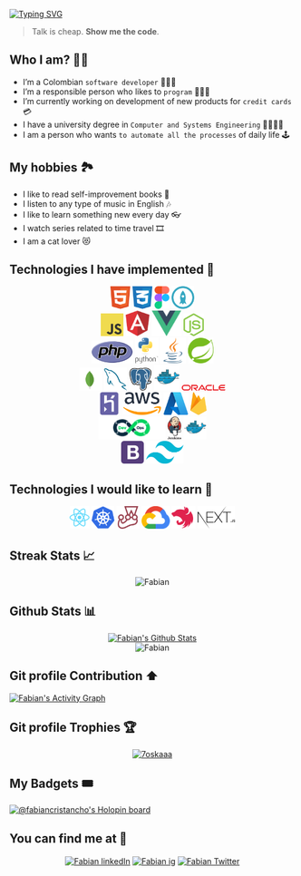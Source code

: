 [![Typing SVG](https://readme-typing-svg.herokuapp.com?font=Space+Mono&size=18&pause=500&color=28A418&width=435&lines=Hi+Folks%2C+here+Fabian+Cristancho!+%F0%9F%90%B1%E2%80%8D%F0%9F%92%BB%F0%9F%91%A8%F0%9F%8F%BB%E2%80%8D%F0%9F%92%BB%F0%9F%91%BE)](https://git.io/typing-svg)

> Talk is cheap. **Show me the code**.

## Who I am? 👦🏻

- I’m a Colombian `software developer` 🙋🏻‍♂️
- I’m a responsible person who likes to `program` 👩🏻‍💻
- I’m currently working on development of new products for `credit cards` 💳
- I have a university degree in `Computer and Systems Engineering` 📜👨🏻‍🎓
- I am a person who wants `to automate all the processes` of daily life 🕹

## My hobbies 🏞

- I like to read self-improvement books 📖
- I listen to any type of music in English 🎶
- I like to learn something new every day 👓
- I watch series related to time travel 🎞
- I am a cat lover 😻

## Technologies I have implemented 🦾
<p align="center">
<a margin="20" href="https://developer.mozilla.org/en-US/docs/Web/HTML" target="_blank"><img margin="20px" height="40" src="./imgs/html.svg" alt="html"></a>
<a margin="20" href="https://developer.mozilla.org/en-US/docs/Web/CSS" target="_blank"><img margin="20px" height="40" src="./imgs/css.svg" alt="css"></a>
<a margin="20" href="https://www.figma.com/" target="_blank"><img margin="20px" height="40" src="./imgs/figma.svg" alt="figma"></a>
<a margin="20" href="https://proto.io/" target="_blank"><img margin="20px" height="40" src="./imgs/protoio.svg" alt="protoio"></a>
<br/>
<a margin="20" href="https://developer.mozilla.org/en-US/docs/Web/JavaScript" target="_blank"><img margin="20px" height="40" src="./imgs/javascript.svg" alt="javascript"></a>
<a margin="10" href="https://angular.io" target="_blank"><img margin="10px" height="45" src="./imgs/angular.svg" alt="angular"></a>
<a margin="10" href="https://vuejs.org/" target="_blank"><img margin="10px" height="45" src="./imgs/vue.svg" alt="vue"></a>
<a margin="10" href="https://nodejs.org" target="_blank"><img margin="10px" height="40" src="./imgs/nodejs.svg" alt="nodejs"></a>
<br/>
<a margin="20" href="[https://developer.mozilla.org/en-US/docs/Web/JavaScript](https://www.php.net/)" target="_blank"><img margin="20px" height="40" src="./imgs/php.svg" alt="php"></a>
<a margin="20" href="https://www.python.org/" target="_blank"><img margin="20px" height="45" src="./imgs/python.svg" alt="python"></a>
<a margin="20" href="https://www.java.com/" target="_blank"><img margin="20px" height="45" src="./imgs/java.svg" alt="java"></a>
<a margin="20" href="https://spring.io/" target="_blank"><img margin="20px" height="45" src="./imgs/spring.svg" alt="spring"></a>
<br/>
<a margin="10" href="https://www.mongodb.com/" target="_blank"><img margin="10px" height="40" src="./imgs/mongodb.svg" alt="mongo"></a>
<a margin="10" href="https://www.mysql.com/" target="_blank"><img margin="10px" height="40" src="./imgs/mysql.svg" alt="mysql"></a>
<a margin="10" href="https://www.postgresql.org/" target="_blank"><img margin="10px" height="40" src="./imgs/postgress.svg" alt="postgress"></a>
<a margin="10" href="https://www.docker.com/" target="_blank"><img margin="10px" height="45" src="./imgs/docker.svg" alt="docker"></a>
<a margin="10" href="https://www.oracle.com/" target="_blank"><img margin="10px" height="10" src="./imgs/oracle.svg" alt="oracle"></a>
<br/>
<a margin="10" href="https://www.heroku.com/" target="_blank"><img margin="10px" height="40" src="./imgs/heroku.svg" alt="heroku"></a>
<a margin="10" href="https://www.aws.com/" target="_blank"><img margin="10px" height="40" src="./imgs/aws.svg" alt="aws"></a>
<a margin="10" href="https://www.azure.com/" target="_blank"><img margin="10px" height="40" src="./imgs/azure.svg" alt="azure"></a>
<a margin="10" href="https://firebase.google.com" target="_blank"><img margin="10px" height="40" src="./imgs/firebase.svg" alt="firebase"></a>
<br/>
<a margin="10" href="https://devops.com" target="_blank"><img margin="10px" height="40" src="./imgs/devops.svg" alt="devops"></a>
<a margin="10" href="https://www.jenkins.io/" target="_blank"><img margin="10px" height="40" src="./imgs/jenkins.svg" alt="jenkins"></a>
<a margin="10" href="https://www.docker.com/" target="_blank"><img margin="10px" height="40" src="./imgs/docker.svg" alt="docker"></a>
<br/>
<a margin="10" href="https://getbootstrap.com/" target="_blank"><img margin="10px" height="40" src="./imgs/bootstrap.svg" alt="bootstrap"></a>
<a margin="10" href="https://tailwindui.com/" target="_blank"><img margin="10px" height="40" src="./imgs/tailwind.svg" alt="tailwind"></a>

## Technologies I would like to learn 🚀
<p align="center">
<a margin="10" href="https://reactjs.org" target="_blank"><img margin="10px" height="40" src="./imgs/react.svg" alt="react"></a>
<a margin="10" href="https://kubernetes.io/" target="_blank"><img margin="10px" height="40" src="./imgs/kubernetes.svg" alt="kubernetes"></a>
<a margin="10" href="https://jestjs.io/" target="_blank"><img margin="10px" height="40" src="./imgs/jest.svg" alt="jest"></a>
<a margin="10" href="https://cloud.google.com/" target="_blank"><img margin="10px" height="40" src="./imgs/gcp.svg" alt="GCP"></a>
<a margin="10" href="https://nestjs.com/" target="_blank"><img margin="10px" height="40" src="./imgs/nestjs.svg" alt="nestjs"></a>  
<a margin="10" href="https://nextjs.org/" target="_blank"><img margin="10px" height="40" src="./imgs/nextjs.svg" alt="nextjs"></a>  
<p/>

## Streak Stats 📈 
<p align="center"><img src="https://github-readme-streak-stats.herokuapp.com/?user=FabianCristancho&theme=algolia" alt="Fabian" /></p>

## Github Stats 📊
<p align="center">
  <a href="https://github.com/anuraghazra/github-readme-stats"><img alt="Fabian's Github Stats" src="https://github-readme-stats.vercel.app/api?username=FabianCristancho&show_icons=true&count_private=true&theme=algolia" height="192px"/></a>
<br/>
<img src="https://github-readme-stats.vercel.app/api/top-langs?username=FabianCristancho&langs_count=10&show_icons=true&locale=en&layout=compact&theme=algolia" alt="Fabian" height="192px"/>

## Git profile Contribution ⬆️
<a href="https://github.com/julianfelipe98"><img alt="Fabian's Activity Graph" src="https://activity-graph.herokuapp.com/graph?username=FabianCristancho&custom_title=Fabian's%20Contribution%20Graph&theme=react-dark" /></a>

## Git profile Trophies 🏆
<p align="center"> <a href="https://github.com/ryo-ma/github-profile-trophy"><img src="https://github-profile-trophy.vercel.app/?username=FabianCristancho&layout=compact&theme=algolia" alt="7oskaaa" /></a> </p>

## My Badgets 🎟
[![@fabiancristancho's Holopin board](https://holopin.io/api/user/board?user=fabiancristancho)](https://holopin.io/@fabiancristancho)


## You can find me at 📍
<p align="center">
<a href="https://www.linkedin.com/in/fabian-alejandro-cristancho-rinc%C3%B3n-ba42b4223/" target="blank"><img align="center"
    src="https://raw.githubusercontent.com/rahuldkjain/github-profile-readme-generator/master/src/images/icons/Social/linked-in-alt.svg"
    alt="Fabian linkedIn" height="30" width="40" /></a>
<a href="https://www.instagram.com/_fabian.cr/" target="blank"><img align="center"
    src="https://raw.githubusercontent.com/rahuldkjain/github-profile-readme-generator/master/src/images/icons/Social/instagram.svg"
    alt="Fabian ig" height="30" width="40" /></a>
<a href="https://twitter.com/Fabian_2817" target="blank"><img align="center"
    src="https://raw.githubusercontent.com/rahuldkjain/github-profile-readme-generator/master/src/images/icons/Social/twitter.svg"
    alt="Fabian Twitter" height="30" width="40" /></a>
</p>





